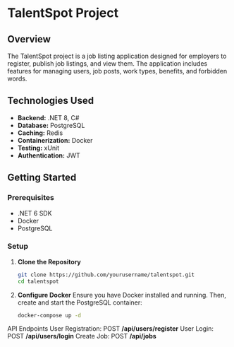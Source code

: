 # TalentSpot Project

## Overview
The TalentSpot project is a job listing application designed for employers to register, publish job listings, and view them. The application includes features for managing users, job posts, work types, benefits, and forbidden words.

## Technologies Used
- **Backend:** .NET 8, C#
- **Database:** PostgreSQL
- **Caching:** Redis
- **Containerization:** Docker
- **Testing:** xUnit
- **Authentication:** JWT

## Getting Started

### Prerequisites
- .NET 6 SDK
- Docker
- PostgreSQL

### Setup

1. **Clone the Repository**
   ```bash
   git clone https://github.com/yourusername/talentspot.git
   cd talentspot
2. **Configure Docker** 
Ensure you have Docker installed and running. Then, create and start the PostgreSQL container:
   ```bash
   docker-compose up -d


API Endpoints
User Registration: POST **/api/users/register**
User Login: POST **/api/users/login**
Create Job: POST **/api/jobs**